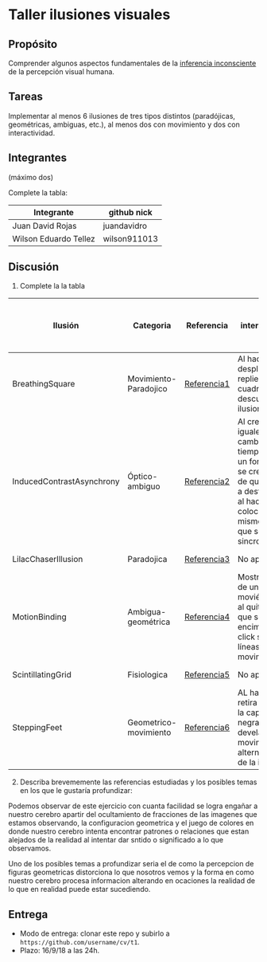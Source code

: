 # Taller ilusiones visuales

## Propósito

Comprender algunos aspectos fundamentales de la [inferencia inconsciente](https://github.com/VisualComputing/Cognitive) de la percepción visual humana.

## Tareas

Implementar al menos 6 ilusiones de tres tipos distintos (paradójicas, geométricas, ambiguas, etc.), al menos dos con movimiento y dos con interactividad.

## Integrantes
(máximo dos)

Complete la tabla:

| Integrante | github nick |
|------------|-------------|
|Juan David Rojas|juandavidro|
|Wilson Eduardo Tellez|wilson911013|

## Discusión

1. Complete la la tabla

| Ilusión | Categoria | Referencia | Tipo de interactividad (si aplica) | URL código base (si aplica) |
|---------|-----------|------------|------------------------------------|-----------------------------|
|BreathingSquare|Movimiento-Paradojico|[Referencia1](https://www.michaelbach.de/ot/mot-breathingSquare/index.html)|Al hacer click se despliegan o repliegan los cuadros descubriendo la ilusion| No aplica |
|InducedContrastAsynchrony|Óptico-ambiguo|[Referencia2](https://www.michaelbach.de/ot/lum-inducedContrastAsym/index.html)|Al crear 2 círculos iguales que cambian al mismo tiempo pero con un fondo diferente se crea la ilusión de que se mueven a destiempo, pero al hacer click y colocarlas sobre el mismo fondo se ve que se mueven sincronizadamente|No aplica|
|LilacChaserIllusion|Paradojica|[Referencia3](https://en.wikipedia.org/wiki/Lilac_chaser)|No aplca|No aplica|
|MotionBinding|Ambigua-geométrica|[Referencia4](https://www.michaelbach.de/ot/mot-motionBinding/index.html)|Mostrar la ilusión de un cuadro moviéndose pero al quitar las figuras que se encuentran encima haciendo click se ven solo líneas en movimiento|                             |
|ScintillatingGrid|Fisiologica|[Referencia5](https://www.michaelbach.de/ot/lum-scGrid/index.html)|No aplica|No aplica|
|SteppingFeet|Geometrico-movimiento|[Referencia6](https://www.michaelbach.de/ot/mot-feetLin/index.html)|AL hacer click se retira o despliega la capa de lineas negras que develan el movimiento alterno o continuo de la ilusión |No aplica|

2. Describa brevememente las referencias estudiadas y los posibles temas en los que le gustaría profundizar:

Podemos observar de este ejercicio con cuanta facilidad se logra engañar a nuestro cerebro apartir del ocultamiento de fracciones de las imagenes que estamos observando, la configuracion geometrica y el juego de colores en donde nuestro cerebro intenta encontrar patrones o relaciones que estan alejados de la realidad al intentar dar sntido o significado a lo que observamos.

Uno de los posibles temas a profundizar seria el de como la percepcion de figuras geometricas distorciona lo que nosotros vemos y la forma en como nuestro cerebro procesa informacion alterando en ocaciones la realidad de lo que en realidad puede estar sucediendo.


## Entrega

* Modo de entrega: clonar este repo y subirlo a `https://github.com/username/cv/t1`.
* Plazo: 16/9/18 a las 24h.
